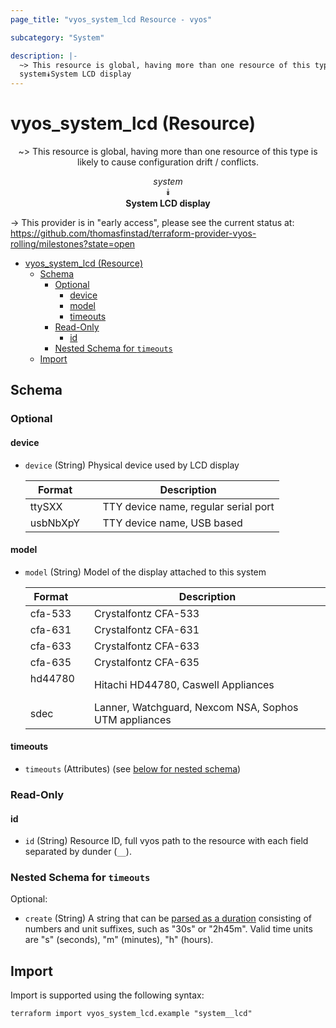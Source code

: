 ```yaml
---
page_title: "vyos_system_lcd Resource - vyos"

subcategory: "System"

description: |-
  ~> This resource is global, having more than one resource of this type is likely to cause configuration drift / conflicts.
  system⯯System LCD display
---
```


# vyos_system_lcd (Resource)
<center>

~> This resource is global, having more than one resource of this type is likely to cause configuration drift / conflicts.

*system*  
⯯  
**System LCD display**


</center>

-> This provider is in "early access", please see the current status at: https://github.com/thomasfinstad/terraform-provider-vyos-rolling/milestones?state=open

<!--TOC-->

- [vyos_system_lcd (Resource)](#vyos_system_lcd-resource)
  - [Schema](#schema)
    - [Optional](#optional)
      - [device](#device)
      - [model](#model)
      - [timeouts](#timeouts)
    - [Read-Only](#read-only)
      - [id](#id)
    - [Nested Schema for `timeouts`](#nested-schema-for-timeouts)
  - [Import](#import)

<!--TOC-->

<!-- schema generated by tfplugindocs -->
## Schema

### Optional

#### device
- `device` (String) Physical device used by LCD display

    |  Format    &emsp;|  Description                           |
    |------------|----------------------------------------|
    |  ttySXX    &emsp;|  TTY device name, regular serial port  |
    |  usbNbXpY  &emsp;|  TTY device name, USB based            |
#### model
- `model` (String) Model of the display attached to this system

    |  Format   &emsp;|  Description                                            |
    |-----------|---------------------------------------------------------|
    |  cfa-533  &emsp;|  Crystalfontz CFA-533                                   |
    |  cfa-631  &emsp;|  Crystalfontz CFA-631                                   |
    |  cfa-633  &emsp;|  Crystalfontz CFA-633                                   |
    |  cfa-635  &emsp;|  Crystalfontz CFA-635                                   |
    |  hd44780  &emsp;|  Hitachi HD44780, Caswell Appliances                    |
    |  sdec     &emsp;|  Lanner, Watchguard, Nexcom NSA, Sophos UTM appliances  |
#### timeouts
- `timeouts` (Attributes) (see [below for nested schema](#nestedatt--timeouts))

### Read-Only

#### id
- `id` (String) Resource ID, full vyos path to the resource with each field separated by dunder (`__`).

<a id="nestedatt--timeouts"></a>
### Nested Schema for `timeouts`

Optional:

- `create` (String) A string that can be [parsed as a duration](https://pkg.go.dev/time#ParseDuration) consisting of numbers and unit suffixes, such as &#34;30s&#34; or &#34;2h45m&#34;. Valid time units are &#34;s&#34; (seconds), &#34;m&#34; (minutes), &#34;h&#34; (hours).

## Import

Import is supported using the following syntax:

```shell
terraform import vyos_system_lcd.example "system__lcd"
```
